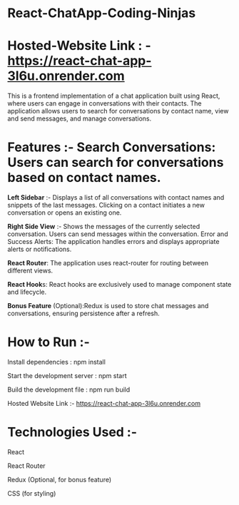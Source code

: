 # React-ChatApp-Coding-Ninjas

# Hosted-Website Link : - https://react-chat-app-3l6u.onrender.com

This is a frontend implementation of a chat application built using React, where users can engage in conversations with their contacts. The application allows users to search for conversations by contact name, view and send messages, and manage conversations.

# Features :- Search Conversations: Users can search for conversations based on contact names.

**Left Sidebar** :- Displays a list of all conversations with contact names and snippets of the last messages. Clicking on a contact initiates a new conversation or opens an existing one.

**Right Side View** :- Shows the messages of the currently selected conversation. Users can send messages within the conversation. Error and Success Alerts: The application handles errors and displays appropriate alerts or notifications.

**React Router**: The application uses react-router for routing between different views.

**React Hook**s: React hooks are exclusively used to manage component state and lifecycle.

**Bonus Feature** (Optional):Redux is used to store chat messages and conversations, ensuring persistence after a refresh.

# How to Run :-

Install dependencies : npm install

Start the development server : npm start

Build the development file : npm run build

Hosted Website Link :- https://react-chat-app-3l6u.onrender.com

# Technologies Used :-

React

React Router

Redux (Optional, for bonus feature)

CSS (for styling)






